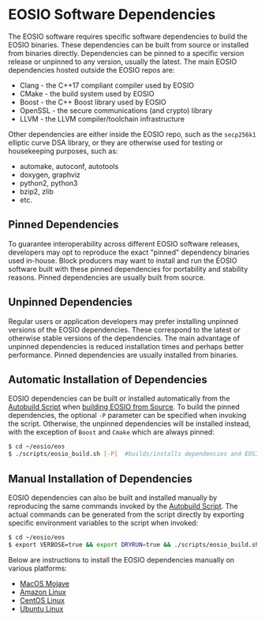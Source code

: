 # EOSIO Software Dependencies

The EOSIO software requires specific software dependencies to build the EOSIO binaries. These dependencies can be built from source or installed from binaries directly. Dependencies can be pinned to a specific version release or unpinned to any version, usually the latest. The main EOSIO dependencies hosted outside the EOSIO repos are:

* Clang - the C++17 compliant compiler used by EOSIO
* CMake - the build system used by EOSIO
* Boost - the C++ Boost library used by EOSIO
* OpenSSL - the secure communications (and crypto) library
* LLVM - the LLVM compiler/toolchain infrastructure

Other dependencies are either inside the EOSIO repo, such as the `secp256k1` elliptic curve DSA library, or they are otherwise used for testing or housekeeping purposes, such as:

* automake, autoconf, autotools
* doxygen, graphviz
* python2, python3
* bzip2, zlib
* etc.

## Pinned Dependencies

To guarantee interoperability across different EOSIO software releases, developers may opt to reproduce the exact "pinned" dependency binaries used in-house. Block producers may want to install and run the EOSIO software built with these pinned dependencies for portability and stability reasons. Pinned dependencies are usually built from source.

## Unpinned Dependencies

Regular users or application developers may prefer installing unpinned versions of the EOSIO dependencies. These correspond to the latest or otherwise stable versions of the dependencies. The main advantage of unpinned dependencies is reduced installation times and perhaps better performance. Pinned dependencies are usually installed from binaries.

## Automatic Installation of Dependencies

EOSIO dependencies can be built or installed automatically from the [Autobuild Script](../../00_autobuild-script) when [building EOSIO from Source](../../../index.md). To build the pinned dependencies, the optional `-P` parameter can be specified when invoking the script. Otherwise, the unpinned dependencies will be installed instead, with the exception of `Boost` and `Cmake` which are always pinned:

```sh
$ cd ~/eosio/eos
$ ./scripts/eosio_build.sh [-P]  #builds/installs dependencies and EOSIO binaries
```

## Manual Installation of Dependencies

EOSIO dependencies can also be built and installed manually by reproducing the same commands invoked by the [Autobuild Script](../../00_autobuild-script). The actual commands can be generated from the script directly by exporting specific environment variables to the script when invoked:

```sh
$ cd ~/eosio/eos
$ export VERBOSE=true && export DRYRUN=true && ./scripts/eosio_build.sh -y [-P]
```

Below are instructions to install the EOSIO dependencies manually on various platforms:

* [MacOS Mojave](00_macos-mojave.md)
* [Amazon Linux](01_amazon-linux.md)
* [CentOS Linux](02_centos-linux.md)
* [Ubuntu Linux](03_ubuntu-linux.md)
